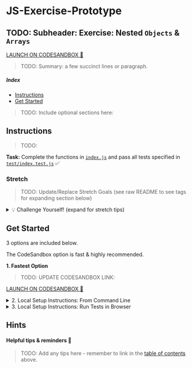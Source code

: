 # JS-Exercise-Prototype

## TODO: Subheader: Exercise: Nested `Objects` & `Arrays`

[LAUNCH ON CODESANDBOX 🚀](https://codesandbox.io/s/github/LambdaSchool/JS-Exercise-Prototype)

> TODO: Summary: a few succinct lines or paragraph.

<!--
EXAMPLE:
This challenge will test your ability to work with nested Objects and Arrays.

Uses [real-world 'inspired' data.](#data)

> If you are experienced on this topic, expand the ["💡 Challenge Yourself!" section](#stretch) (following the instructions.)
-->

##### Index

* [Instructions](#instructions)
* [Get Started](#get-started)
> TODO: Include optional sections here:
<!-- 
Example:
* Preview Test [Data](#data)
* Stuck? Check [Hints](#hints) 
-->

## Instructions

> TODO: 

**Task:** Complete the functions in [`index.js`](./index.js) and pass all tests specified in [`test/index.test.js`](./test/index.test.js) ✅


<!--
Example: 

The difficulty increases as you progress.

> Before you begin coding, review provided script files.

**Summary of Functions to Test**

1. `getName(character)` -> `Luke Skywalker`
1. `getFilmCount(character)` -> 5

 -->

### Stretch

> TODO: Update/Replace Stretch Goals (see raw README to see tags for expanding section below)

<details>
  <summary> 💡 Challenge Yourself! (expand for stretch tips) </summary>


* Research & use different patterns. (Destructuring, move common code into reusable helper methods, functional programming techniques)
* Trade completed code with a peer:
  * Pair program: Take turns (30-60 min.) working through a refactor. Talk through & optimize as needed.
  * Trade code for feedback! (Example format: 3&1, 3 things that you liked and 1 to improve.)
* See how many tests you can pass/complete before Googling or asking for help.
* Time yourself. See if you can beat your own time *starting over.* **Speed run!**
* When you're finished, refactor & improve readability. Write up why it is improved.

</details>


## Get Started

3 options are included below.

The CodeSandbox option is fast & highly recommended.

**1. Fastest Option**

> TODO: UPDATE CODESANDBOX LINK:

[LAUNCH ON CODESANDBOX 🚀](https://codesandbox.io/s/github/LambdaSchool/JS-Exercise-Prototype?previewwindow=tests)


<details>
  <summary>2. Local Setup Instructions: From Command Line</summary>

1. Fork & clone to your local computer
1. `cd` into your newly cloned repository
1. Install using `npm`
1. Run test command


```sh
git clone <insert your git clone url here>
cd <repo folder name>
npm install
npm run test:watch
#####
### Or without fs watching:
# npm test
```

**NOTE:** In local development, use the file watcher command: `npm run test:watch`.

</details>

<details>
  <summary>3. Local Setup Instructions: Run Tests in Browser</summary>

1. Fork & clone to your local computer
1. `cd` into your newly cloned repository
1. Install and Start using `npm`

```sh
git clone <insert your git clone url here>
cd <repo folder name>
npm install
npm start
```

</details>



<!-- 
## Data
 -->

<!-- 
Example:

Preview data your code will be tested against.

```js
// Complete Test Data Object (credit: https://SWAPI.co)
// Side note: Yes Star Wars 🤓 purists. It's a bit out of date. Talk to SWAPI about it.
// Focus & follow instructions above. 🤖
{
  "name": "Luke Skywalker",
  "height": "172",
  "mass": "77",
  "hair_color": "blond",
  "skin_color": "fair",
  "eye_color": "blue",
  "birth_year": "19BBY",
  "homeworld": "Tatooine",
  "films": [
    "A New Hope",
    "The Empire Strikes Back",
    "Return of the Jedi",
    "Revenge of the Sith",
    "The Force Awakens"
  ],
  "species": [
    "Human"
  ],
  "created": "2014-12-09T13:50:51.644000Z",
  "edited": "2014-12-20T21:17:56.891000Z",
  "url": "https://swapi.co/api/people/1/"
}
```
 -->


## Hints

#### Helpful tips & reminders 🔎

> TODO: Add any tips here - remember to link in the [table of contents](#index) above.

<!-- 
Example:
* **Critical:** Don't make assumptions about input data types. (Convert/handle `Numbers` & `null`)
    * Convert **number strings** into **actual numbers** with built-in functions `parseInt`, `parseFloat`, `Number`, etc.
* Ensure your functions **`return somethingUseful`.**
* Make sure you understand the requirements. All the words used? Try list the steps in comments first.
* Don't forget the source data uses `snake_case` naming.
* Pay close attention to array vs. object syntax (`vehicles[0].name` vs. `character.vehicles`.)
* Some of the functions include detailed instructions.
* You might have to infer the desired fields. Carefully read the description and function name (description included above the function.)
 -->
